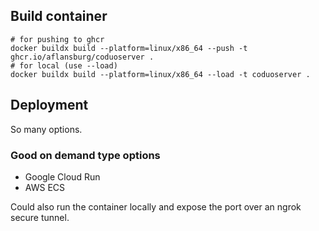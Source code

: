 ## Build container
```
# for pushing to ghcr
docker buildx build --platform=linux/x86_64 --push -t ghcr.io/aflansburg/coduoserver .
# for local (use --load)
docker buildx build --platform=linux/x86_64 --load -t coduoserver .
```

## Deployment
So many options.

### Good on demand type options
- Google Cloud Run
- AWS ECS

Could also run the container locally and expose the port over an ngrok secure tunnel.


